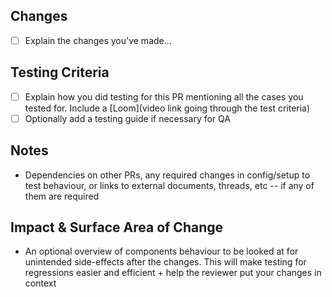 ## Changes

- [ ] Explain the changes you've made...

## Testing Criteria

- [ ] Explain how you did testing for this PR mentioning all the cases you tested for. Include a [Loom](video link going through the test criteria)
- [ ] Optionally add a testing guide if necessary for QA

## Notes

- Dependencies on other PRs, any required changes in config/setup to test behaviour, or links to external documents, threads, etc -- if any of them are required

## Impact & Surface Area of Change

- An optional overview of components behaviour to be looked at for unintended side-effects after the changes. This will make testing for regressions easier and efficient + help the reviewer put your changes in context
